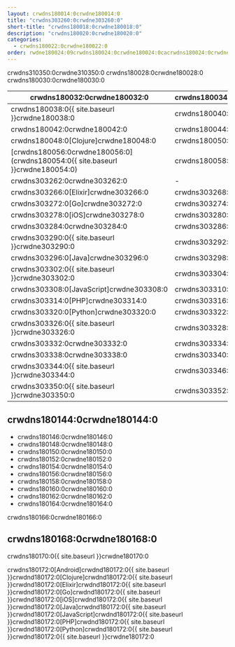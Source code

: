 ```yaml
---
layout: crwdns180014:0crwdne180014:0
title: "crwdns303260:0crwdne303260:0"
short-title: "crwdns180018:0crwdne180018:0"
description: "crwdns180020:0crwdne180020:0"
categories:
  - crwdns180022:0crwdne180022:0
order: rwdne180024:09crwdns180024:0crwdne180024:0cacrwdns180024:0crwdne180024:0.57659crwdns180024:0crwdne180024:07crwdns180024:0crwdne180024:0crwdns180024:0crwdne180024:0
---
```


crwdns310350:0crwdne310350:0 crwdns180028:0crwdne180028:0 crwdns180030:0crwdne180030:0

| crwdns180032:0crwdne180032:0                                                   | crwdns180034:0crwdne180034:0 | crwdns180036:0crwdne180036:0                                 |
| ------------------------------------------------------------------------------ | ---------------------------- | ------------------------------------------------------------ |
| crwdns180038:0{{ site.baseurl }}crwdne180038:0                                 | crwdns180040:0crwdne180040:0 |                                                              |
| crwdns180042:0crwdne180042:0                                                   | crwdns180044:0crwdne180044:0 | crwdns180046:0crwdne180046:0                                 |
| crwdns180048:0[Clojure]crwdne180048:0                                          | crwdns180050:0crwdne180050:0 | crwdns180052:0crwdne180052:0                                 |
| [crwdns180056:0crwdne180056:0](crwdns180054:0{{ site.baseurl }}crwdne180054:0) | crwdns180058:0crwdne180058:0 | [crwdns180062:0crwdne180062:0](crwdns180060:0crwdne180060:0) |
| crwdns303262:0crwdne303262:0                                                   | -                            | crwdns303264:0crwdne303264:0                                 |
| crwdns303266:0[Elixir]crwdne303266:0                                           | crwdns303268:0crwdne303268:0 | crwdns303270:0crwdne303270:0                                 |
| crwdns303272:0[Go]crwdne303272:0                                               | crwdns303274:0crwdne303274:0 | crwdns303276:0crwdne303276:0                                 |
| crwdns303278:0[iOS]crwdne303278:0                                              | crwdns303280:0crwdne303280:0 | crwdns303282:0crwdne303282:0                                 |
| crwdns303284:0crwdne303284:0                                                   | crwdns303286:0crwdne303286:0 | crwdns303288:0crwdne303288:0                                 |
| crwdns303290:0{{ site.baseurl }}crwdne303290:0                                 | crwdns303292:0crwdne303292:0 | crwdns303294:0crwdne303294:0                                 |
| crwdns303296:0[Java]crwdne303296:0                                             | crwdns303298:0crwdne303298:0 | crwdns303300:0crwdne303300:0                                 |
| crwdns303302:0{{ site.baseurl }}crwdne303302:0                                 | crwdns303304:0crwdne303304:0 | crwdns303306:0crwdne303306:0                                 |
| crwdns303308:0[JavaScript]crwdne303308:0                                       | crwdns303310:0crwdne303310:0 | crwdns303312:0crwdne303312:0                                 |
| crwdns303314:0[PHP]crwdne303314:0                                              | crwdns303316:0crwdne303316:0 | crwdns303318:0crwdne303318:0                                 |
| crwdns303320:0[Python]crwdne303320:0                                           | crwdns303322:0crwdne303322:0 | crwdns303324:0crwdne303324:0                                 |
| crwdns303326:0{{ site.baseurl }}crwdne303326:0                                 | crwdns303328:0crwdne303328:0 | crwdns303330:0crwdne303330:0                                 |
| crwdns303332:0crwdne303332:0                                                   | crwdns303334:0crwdne303334:0 | crwdns303336:0crwdne303336:0                                 |
| crwdns303338:0crwdne303338:0                                                   | crwdns303340:0crwdne303340:0 | crwdns303342:0crwdne303342:0                                 |
| crwdns303344:0{{ site.baseurl }}crwdne303344:0                                 | crwdns303346:0crwdne303346:0 | crwdns303348:0crwdne303348:0                                 |
| crwdns303350:0{{ site.baseurl }}crwdne303350:0                                 | crwdns303352:0crwdne303352:0 | crwdns303354:0crwdne303354:0                                 | crwdns180142:0crwdne180142:0 

## crwdns180144:0crwdne180144:0

- crwdns180146:0crwdne180146:0
- crwdns180148:0crwdne180148:0
- crwdns180150:0crwdne180150:0
- crwdns180152:0crwdne180152:0
- crwdns180154:0crwdne180154:0
- crwdns180156:0crwdne180156:0
- crwdns180158:0crwdne180158:0
- crwdns180160:0crwdne180160:0
- crwdns180162:0crwdne180162:0
- crwdns180164:0crwdne180164:0

crwdns180166:0crwdne180166:0

## crwdns180168:0crwdne180168:0

crwdns180170:0{{ site.baseurl }}crwdne180170:0

crwdns180172:0[Android]crwdnd180172:0{{ site.baseurl }}crwdnd180172:0[Clojure]crwdnd180172:0{{ site.baseurl }}crwdnd180172:0[Elixir]crwdnd180172:0{{ site.baseurl }}crwdnd180172:0[Go]crwdnd180172:0{{ site.baseurl }}crwdnd180172:0[iOS]crwdnd180172:0{{ site.baseurl }}crwdnd180172:0[Java]crwdnd180172:0{{ site.baseurl }}crwdnd180172:0[JavaScript]crwdnd180172:0{{ site.baseurl }}crwdnd180172:0[PHP]crwdnd180172:0{{ site.baseurl }}crwdnd180172:0[Python]crwdnd180172:0{{ site.baseurl }}crwdnd180172:0{{ site.baseurl }}crwdne180172:0